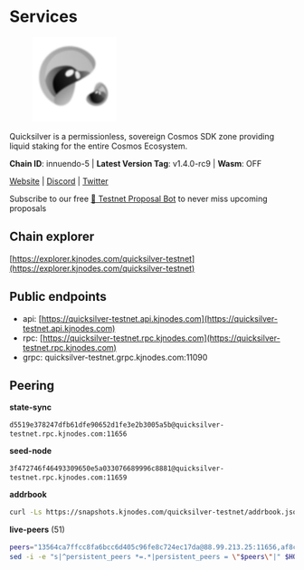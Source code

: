 # Services

<figure><img src="https://raw.githubusercontent.com/kj89/cosmos-images/main/logos/quicksilver.png" width="150" alt=""><figcaption></figcaption></figure>

Quicksilver is a permissionless, sovereign Cosmos SDK zone providing liquid staking for the entire Cosmos Ecosystem.

**Chain ID**: innuendo-5 | **Latest Version Tag**: v1.4.0-rc9 | **Wasm**: OFF

[Website](https://quicksilver.zone) | [Discord](https://discord.gg/quicksilverprotocol) | [Twitter](https://twitter.com/quicksilverzone)



Subscribe to our free [🤖 Testnet Proposal Bot](https://t.me/kjnodes_testnet_proposal_bot) to never miss upcoming proposals


## Chain explorer
[https://explorer.kjnodes.com/quicksilver-testnet](https://explorer.kjnodes.com/quicksilver-testnet)

## Public endpoints

* api: [https://quicksilver-testnet.api.kjnodes.com](https://quicksilver-testnet.api.kjnodes.com)
* rpc: [https://quicksilver-testnet.rpc.kjnodes.com](https://quicksilver-testnet.rpc.kjnodes.com)
* grpc: quicksilver-testnet.grpc.kjnodes.com:11090

## Peering

**state-sync**

```text
d5519e378247dfb61dfe90652d1fe3e2b3005a5b@quicksilver-testnet.rpc.kjnodes.com:11656
```

**seed-node**

```text
3f472746f46493309650e5a033076689996c8881@quicksilver-testnet.rpc.kjnodes.com:11659
```

**addrbook**
```bash
curl -Ls https://snapshots.kjnodes.com/quicksilver-testnet/addrbook.json > $HOME/.quicksilverd/config/addrbook.json
```

**live-peers** (51)
```bash
peers="13564ca7ffcc8fa6bcc6d405c96fe8c724ec17da@88.99.213.25:11656,af8cfa944802a9bd510fc3407950a15e8be86c31@213.239.217.52:30656,0a3ac40a7a4ce35978c4da97be2eb6974bc3c58b@185.252.233.217:46656,46f97e49a49694aead28c27be2c19300f509e273@65.108.129.94:26656,a37474c1f254cd4b16d924327a755c914e8e7d86@65.109.30.53:26656,a637b94cb989909cc182623748ef179b0659f148@65.109.23.114:11156,8099f8a7c95c1676982e1a23e8452f2b10b07415@65.108.78.107:22656,9a60250367f370dc7395c7a5b0d503cec544188f@65.108.230.113:20026,8a7c6e39ada0957c42cd716cb449c7df99ec299a@195.3.221.13:56676,8ff8a186fe9cbc70d0f34891fa051f87e561a48b@158.160.0.93:26656,03332cdbc3d354846a18992effbb8c20aa28f52a@65.21.133.125:28656,f0621c59ca7cfba98015ae2a47886fc3d9c0020c@94.130.132.227:2060,42f87cb55d5fdd222da28023613c66857398c4b8@5.22.223.252:26656,b06ee574cf0b8641611c709a36b21c103d968c18@162.55.245.219:11656,d5519e378247dfb61dfe90652d1fe3e2b3005a5b@65.109.68.190:11656,3519e61e653db97f5d1c7f1bec9b0072bca4d5fe@144.76.45.59:16656,1c4274460224753e8080d0efd16c0ed88fe27fc0@51.195.145.103:26656,a49d8d304e96350272dca24934b8295bc81d75d2@23.227.200.10:26656,0551eaa0db7097274410ee27a71672817e314b83@167.235.245.191:26656,2096650d8586b858d3369205f3b46ac4c765bc8e@65.109.53.155:26656,dc88be3a0075ce429a423237abe223a9528ce0df@65.108.204.119:31656,e6bf4eca6a11035c06be529cb8c3758c2c00908f@213.170.135.20:26656,2be586e675b0f55c96905cc83496861c64112f44@65.108.99.224:56656,796e72ffc343c187cd5e8397c0c09c0671d228e0@185.16.39.51:26656,78d271e4b4692ff1ee8490f3825a541558b31870@65.21.95.46:28656,5c2a752c9b1952dbed075c56c600c3a79b58c395@95.214.55.232:27026,bdb93c655989b2c1882339fabb013317066dda56@95.214.52.138:26676,97377c16946f8e1fa69e7c2c6b7feb32c2090f09@116.202.227.117:11656,532625a997a6f891405202968607f72afe004f15@202.61.225.157:26666,70c7663dba3b5181f1c3b8c92824dad070771ac6@217.13.223.167:56656,d4d83e209a2b096859821228ea17475f9a487a48@23.88.0.170:15651,f6f1e4a0baf856ff7d7f6d12868a201282914314@65.109.89.5:26656,9e0604571aa20314c2261d70b7d8823414702715@51.159.141.209:26656,74abcb5243d4ffc43de6ad1a288d8e50adcd467e@65.109.80.176:20656,1bb8de1360e51ed35f7c9a39d4039bfc51900730@5.9.61.120:11656,e0f0703e9ce343c46e0ec01b19216715e817b358@65.109.85.170:28656,a288baa951cbe92b253c01c3936d930af1d56424@5.161.142.236:26656,1452d484454c0f93ddf3cbf987ce1b9cadd8f23f@65.21.95.180:37656,be637bd74973424c825c14c99b71f652fbabb48e@65.21.123.172:22656,c409d9297f85d1290b4d6b208a1e66015c51434d@5.161.145.173:26656,ee6bae1a6d4a1e07f1e4bc7963cabedc6b73426e@94.130.137.119:26656,a320bf1dd2c16b60c404ab00fb06604e9377290c@65.108.44.149:20656,c9a74cdd754a8ccc9243ac2b245e4caaa78695aa@45.85.147.96:26656,78acdbabc08231765444b3143a222d433a5157e1@142.132.205.94:15651,e25a748120c9608c1d2a70fafa75178d862b3463@178.18.254.211:10656,b00750c6eb8c3b832955176305b6fe430bb47773@51.195.234.250:26656,858ba6bc33a6d13fdd9ddad344d788dcf91cf565@142.132.151.99:15651,87d4e2b90141d5d52ed04387db4a46408c3fd66c@35.228.160.230:26656,e17be5f37fa2ddabdc17bb0bf893108f4854c65e@38.242.244.22:26656,d0d0903d8c2f514c92284341d48aa422d4e37740@78.47.198.121:21026,4ccdccd18a480f13af85aa798356c1bf856f5c20@88.208.57.200:11656"
sed -i -e "s|^persistent_peers *=.*|persistent_peers = \"$peers\"|" $HOME/.quicksilverd/config/config.toml
```
